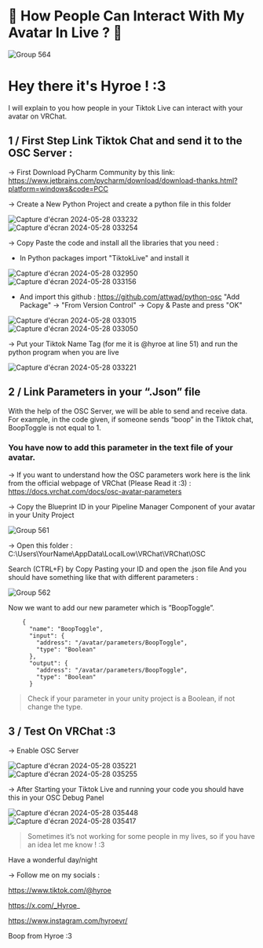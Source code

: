 
# 🔴 How People Can Interact With My Avatar In Live ? 👥

![Group 564](https://github.com/HyroeVRC/TiktokToOSC/assets/170990155/fc085160-6bb6-41eb-a3e1-0c737d851392)

# Hey there it's Hyroe ! :3

I will explain to you how people in your Tiktok Live can interact with your avatar on VRChat.

## 1 / First Step Link Tiktok Chat and send it to the OSC Server :

→ First Download PyCharm Community by this link: https://www.jetbrains.com/pycharm/download/download-thanks.html?platform=windows&code=PCC

→ Create a New Python Project and create a python file in this folder

![Capture d'écran 2024-05-28 033232](https://github.com/HyroeVRC/TiktokToOSC/assets/170990155/983f4efb-e8aa-4b4a-a22f-8c6d1c4c356b) ![Capture d'écran 2024-05-28 033254](https://github.com/HyroeVRC/TiktokToOSC/assets/170990155/e8fccf90-bea9-4789-bfa1-5dd68f568ac3)


→ Copy Paste the code and install all the libraries that you need :
 - In Python packages import "TiktokLive" and install it

![Capture d'écran 2024-05-28 032950](https://github.com/HyroeVRC/TiktokToOSC/assets/170990155/4597f5a0-6f6a-447b-8261-60fee8fabf33)
![Capture d'écran 2024-05-28 033156](https://github.com/HyroeVRC/TiktokToOSC/assets/170990155/70d99656-a8be-43d9-b0ac-42cd85861908)

 - And import this github : https://github.com/attwad/python-osc
  "Add Package" → "From Version Control" → Copy & Paste and press "OK"

![Capture d'écran 2024-05-28 033015](https://github.com/HyroeVRC/TiktokToOSC/assets/170990155/c7d4fa9b-0182-4f69-a528-291f2a9bcf48)
![Capture d'écran 2024-05-28 033050](https://github.com/HyroeVRC/TiktokToOSC/assets/170990155/3a1c149f-da94-4813-a915-6bd088551d52)


→ Put your Tiktok Name Tag (for me it is @hyroe at line 51) and run the python program when you are live

![Capture d'écran 2024-05-28 033221](https://github.com/HyroeVRC/TiktokToOSC/assets/170990155/100a0e86-8733-46ae-927f-052b550b4581)

## 2 / Link Parameters in your “.Json” file

With the help of the OSC Server, we will be able to send and receive data.
For example, in the code given, if someone sends “boop” in the Tiktok chat, BoopToggle is not equal to 1.

### You have now to add this parameter in the text file of your avatar.

→ If you want to understand how the OSC parameters work here is the link from the official webpage of VRChat (Please Read it :3) :
https://docs.vrchat.com/docs/osc-avatar-parameters

→ Copy the Blueprint ID in your Pipeline Manager Component of your avatar in your Unity Project

![Group 561](https://github.com/HyroeVRC/TiktokToOSC/assets/170990155/24a76fe5-8c09-4d54-9ab6-4e35a7a5a23b)

→ Open this folder : C:\Users\YourName\AppData\LocalLow\VRChat\VRChat\OSC

Search (CTRL+F) by Copy Pasting your ID and open the .json file
And you should have something like that with different parameters :

![Group 562](https://github.com/HyroeVRC/TiktokToOSC/assets/170990155/aeea7185-e6a8-48ce-b9f0-ce510e7440cb)

Now we want to add our new parameter which is ”BoopToggle”.
```
    {
      "name": "BoopToggle",
      "input": {
        "address": "/avatar/parameters/BoopToggle",
        "type": "Boolean"
      },
      "output": {
        "address": "/avatar/parameters/BoopToggle",
        "type": "Boolean"
      }
```
> Check if your parameter in your unity project is a Boolean, if not change the type.

## 3 / Test On VRChat :3

→ Enable OSC Server

![Capture d'écran 2024-05-28 035221](https://github.com/HyroeVRC/TiktokToOSC/assets/170990155/3411ea1b-76cd-4bc1-b9fe-a91c14ae7df7)
![Capture d'écran 2024-05-28 035255](https://github.com/HyroeVRC/TiktokToOSC/assets/170990155/78359d0e-7062-4bb9-b16a-b3816f448580)

→ After Starting your Tiktok Live and running your code you should have this in your OSC Debug Panel

![Capture d'écran 2024-05-28 035448](https://github.com/HyroeVRC/TiktokToOSC/assets/170990155/5b4cf95a-1ff3-4b30-a78a-72b157a58a08)
![Capture d'écran 2024-05-28 035417](https://github.com/HyroeVRC/TiktokToOSC/assets/170990155/9524090b-ffe9-4c01-90c9-57908f367a52)

> Sometimes it’s not working for some people in my lives, so if you have an idea let me know ! :3

Have a wonderful day/night

→ Follow me on my socials : 

https://www.tiktok.com/@hyroe

https://x.com/_Hyroe_

https://www.instagram.com/hyroevr/

Boop from Hyroe :3

